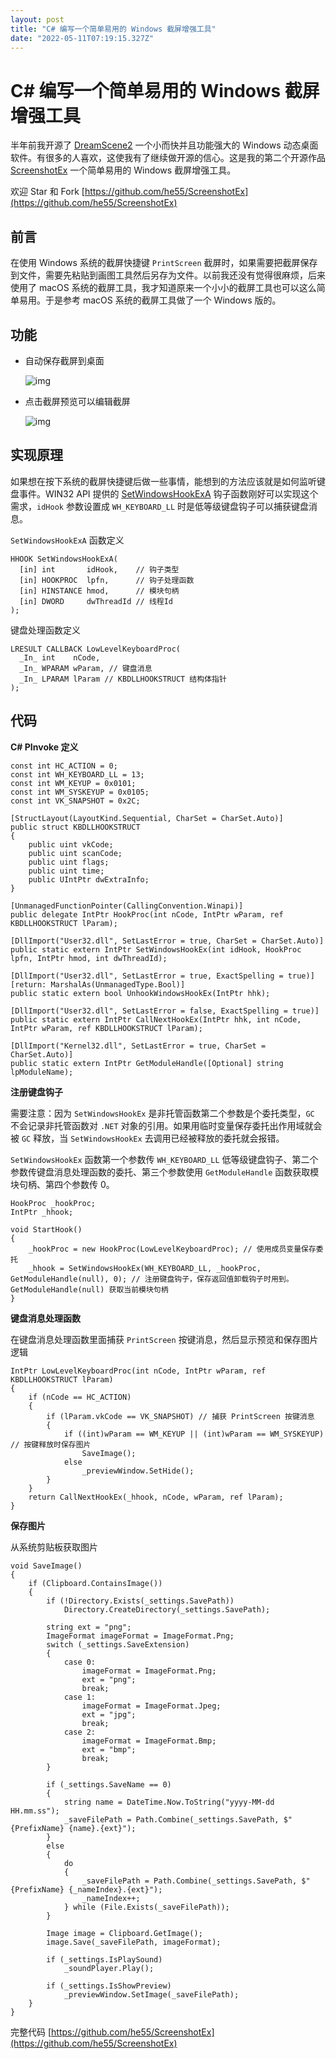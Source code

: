 ```yaml
---
layout: post
title: "C# 编写一个简单易用的 Windows 截屏增强工具"
date: "2022-05-11T07:19:15.327Z"
---
```

C# 编写一个简单易用的 Windows 截屏增强工具
===========================

半年前我开源了 [DreamScene2](https://github.com/he55/DreamScene2) 一个小而快并且功能强大的 Windows 动态桌面软件。有很多的人喜欢，这使我有了继续做开源的信心。这是我的第二个开源作品 [ScreenshotEx](https://github.com/he55/ScreenshotEx) 一个简单易用的 Windows 截屏增强工具。

欢迎 Star 和 Fork [https://github.com/he55/ScreenshotEx](https://github.com/he55/ScreenshotEx)

前言
--

在使用 Windows 系统的截屏快捷键 `PrintScreen` 截屏时，如果需要把截屏保存到文件，需要先粘贴到画图工具然后另存为文件。以前我还没有觉得很麻烦，后来使用了 macOS 系统的截屏工具，我才知道原来一个小小的截屏工具也可以这么简单易用。于是参考 macOS 系统的截屏工具做了一个 Windows 版的。

功能
--

*   自动保存截屏到桌面
    
    ![img](https://img2022.cnblogs.com/blog/1136046/202205/1136046-20220510211757828-1081798859.gif)
    
*   点击截屏预览可以编辑截屏
    
    ![img](https://img2022.cnblogs.com/blog/1136046/202205/1136046-20220510211822963-458934995.gif)
    

实现原理
----

如果想在按下系统的截屏快捷键后做一些事情，能想到的方法应该就是如何监听键盘事件。WIN32 API 提供的 [SetWindowsHookExA](https://docs.microsoft.com/en-us/windows/win32/api/winuser/nf-winuser-setwindowshookexa) 钩子函数刚好可以实现这个需求，`idHook` 参数设置成 `WH_KEYBOARD_LL` 时是低等级键盘钩子可以捕获键盘消息。

`SetWindowsHookExA` 函数定义

    HHOOK SetWindowsHookExA(
      [in] int       idHook,    // 钩子类型
      [in] HOOKPROC  lpfn,      // 钩子处理函数
      [in] HINSTANCE hmod,      // 模块句柄
      [in] DWORD     dwThreadId // 线程Id
    );
    

键盘处理函数定义

    LRESULT CALLBACK LowLevelKeyboardProc(
      _In_ int    nCode,
      _In_ WPARAM wParam, // 键盘消息
      _In_ LPARAM lParam // KBDLLHOOKSTRUCT 结构体指针
    );
    

代码
--

**C# PInvoke 定义**

    const int HC_ACTION = 0;
    const int WH_KEYBOARD_LL = 13;
    const int WM_KEYUP = 0x0101;
    const int WM_SYSKEYUP = 0x0105;
    const int VK_SNAPSHOT = 0x2C;
    
    [StructLayout(LayoutKind.Sequential, CharSet = CharSet.Auto)]
    public struct KBDLLHOOKSTRUCT
    {
        public uint vkCode;
        public uint scanCode;
        public uint flags;
        public uint time;
        public UIntPtr dwExtraInfo;
    }
    
    [UnmanagedFunctionPointer(CallingConvention.Winapi)]
    public delegate IntPtr HookProc(int nCode, IntPtr wParam, ref KBDLLHOOKSTRUCT lParam);
    
    [DllImport("User32.dll", SetLastError = true, CharSet = CharSet.Auto)]
    public static extern IntPtr SetWindowsHookEx(int idHook, HookProc lpfn, IntPtr hmod, int dwThreadId);
    
    [DllImport("User32.dll", SetLastError = true, ExactSpelling = true)]
    [return: MarshalAs(UnmanagedType.Bool)]
    public static extern bool UnhookWindowsHookEx(IntPtr hhk);
    
    [DllImport("User32.dll", SetLastError = false, ExactSpelling = true)]
    public static extern IntPtr CallNextHookEx(IntPtr hhk, int nCode, IntPtr wParam, ref KBDLLHOOKSTRUCT lParam);
    
    [DllImport("Kernel32.dll", SetLastError = true, CharSet = CharSet.Auto)]
    public static extern IntPtr GetModuleHandle([Optional] string lpModuleName);
    

**注册键盘钩子**

需要注意：因为 `SetWindowsHookEx` 是非托管函数第二个参数是个委托类型，`GC` 不会记录非托管函数对 `.NET` 对象的引用。如果用临时变量保存委托出作用域就会被 `GC` 释放，当 `SetWindowsHookEx` 去调用已经被释放的委托就会报错。

`SetWindowsHookEx` 函数第一个参数传 `WH_KEYBOARD_LL` 低等级键盘钩子、第二个参数传键盘消息处理函数的委托、第三个参数使用 `GetModuleHandle` 函数获取模块句柄、第四个参数传 0。

    HookProc _hookProc;
    IntPtr _hhook;
    
    void StartHook() 
    {
        _hookProc = new HookProc(LowLevelKeyboardProc); // 使用成员变量保存委托
        _hhook = SetWindowsHookEx(WH_KEYBOARD_LL, _hookProc, GetModuleHandle(null), 0); // 注册键盘钩子，保存返回值卸载钩子时用到。GetModuleHandle(null) 获取当前模块句柄
    }
    

**键盘消息处理函数**

在键盘消息处理函数里面捕获 `PrintScreen` 按键消息，然后显示预览和保存图片逻辑

    IntPtr LowLevelKeyboardProc(int nCode, IntPtr wParam, ref KBDLLHOOKSTRUCT lParam)
    {
        if (nCode == HC_ACTION)
        {
            if (lParam.vkCode == VK_SNAPSHOT) // 捕获 PrintScreen 按键消息
            {
                if ((int)wParam == WM_KEYUP || (int)wParam == WM_SYSKEYUP) // 按键释放时保存图片
                    SaveImage();
                else
                    _previewWindow.SetHide();
            }
        }
        return CallNextHookEx(_hhook, nCode, wParam, ref lParam);
    }
    

**保存图片**

从系统剪贴板获取图片

    void SaveImage()
    {
        if (Clipboard.ContainsImage())
        {
            if (!Directory.Exists(_settings.SavePath))
                Directory.CreateDirectory(_settings.SavePath);
    
            string ext = "png";
            ImageFormat imageFormat = ImageFormat.Png;
            switch (_settings.SaveExtension)
            {
                case 0:
                    imageFormat = ImageFormat.Png;
                    ext = "png";
                    break;
                case 1:
                    imageFormat = ImageFormat.Jpeg;
                    ext = "jpg";
                    break;
                case 2:
                    imageFormat = ImageFormat.Bmp;
                    ext = "bmp";
                    break;
            }
    
            if (_settings.SaveName == 0)
            {
                string name = DateTime.Now.ToString("yyyy-MM-dd HH.mm.ss");
                _saveFilePath = Path.Combine(_settings.SavePath, $"{PrefixName} {name}.{ext}");
            }
            else
            {
                do
                {
                    _saveFilePath = Path.Combine(_settings.SavePath, $"{PrefixName} {_nameIndex}.{ext}");
                    _nameIndex++;
                } while (File.Exists(_saveFilePath));
            }
    
            Image image = Clipboard.GetImage();
            image.Save(_saveFilePath, imageFormat);
    
            if (_settings.IsPlaySound)
                _soundPlayer.Play();
    
            if (_settings.IsShowPreview)
                _previewWindow.SetImage(_saveFilePath);
        }
    }
    

完整代码 [https://github.com/he55/ScreenshotEx](https://github.com/he55/ScreenshotEx)